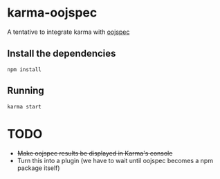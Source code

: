 # karma-oojspec
A tentative to integrate karma with [oojspec](https://github.com/rosenfeld/oojspec/)

## Install the dependencies

    npm install

## Running

    karma start

# TODO

* ~~Make oojspec results be displayed in Karma's console~~
* Turn this into a plugin (we have to wait until oojspec becomes a npm package itself)
